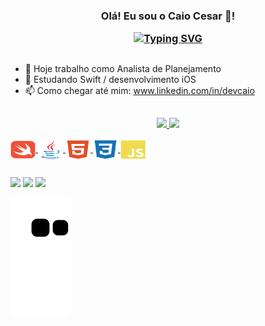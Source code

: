 <div>
 <h3 align="center">
    Olá! Eu sou o Caio Cesar 👋!
   
 
 <!-- PRESENTATION (GIF) -->
<div>
    <p align="center">
      <a href="https://git.io/typing-svg"><img src="https://readme-typing-svg.herokuapp.com?font=Fira+Code&pause=1000&color=F7712C&center=true&vCenter=true&width=435&lines=iOS+Development;Always+learning+new+things!" alt="Typing SVG" /></a>
    </p>
</div>
</div>

## 

- 🔭 Hoje trabalho como Analista de Planejamento
- 🌱 Estudando Swift / desenvolvimento iOS
- 📫 Como chegar até mim: www.linkedin.com/in/devcaio

##

<div align="center">
  <a href="https://github.com/ahcaio">
  <img height="150em" src="https://github-readme-stats.vercel.app/api?username=ahcaio&show_icons=true&theme=codeSTACKr&include_all_commits=true&count_private=true"/>
  <img height="150em" src="https://github-readme-stats.vercel.app/api/top-langs/?username=ahcaio&layout=compact&langs_count=7&theme=codeSTACKr"/>
</div>

<div style="display: inline_block"><br>
  <img align="center" alt="" height="30" width="40" src="https://raw.githubusercontent.com/devicons/devicon/master/icons/swift/swift-original.svg">
  <img align="center" alt="" height="30" width="40" src="https://raw.githubusercontent.com/devicons/devicon/master/icons/java/java-original.svg">
  <img align="center" alt="" height="30" width="40" src="https://raw.githubusercontent.com/devicons/devicon/master/icons/html5/html5-plain.svg">
  <img align="center" alt="" height="30" width="40" src="https://raw.githubusercontent.com/devicons/devicon/master/icons/css3/css3-plain.svg">
 <img align="center" alt="" height="30" width="40" src="https://raw.githubusercontent.com/devicons/devicon/master/icons/javascript/javascript-plain.svg">

</div>

##
<div> 
  <a href="https://instagram.com/ahcallim" target="_blank"><img src="https://img.shields.io/badge/-Instagram-%23E4405F?style=for-the-badge&logo=instagram&logoColor=white" target="_blank"></a>
  <a href = "mailto:ahcaio@hotmail.com"><img src="https://img.shields.io/badge/-Gmail-%23333?style=for-the-badge&logo=gmail&logoColor=white" target="_blank"></a>
  <a href="https://www.linkedin.com/in/devcaio" target="_blank"><img src="https://img.shields.io/badge/-LinkedIn-%230077B5?style=for-the-badge&logo=linkedin&logoColor=white" target="_blank"></a> 
 
![Snake animation](https://github.com/ahcaio/ahcaio/blob/output/github-contribution-grid-snake.svg)
</div>
